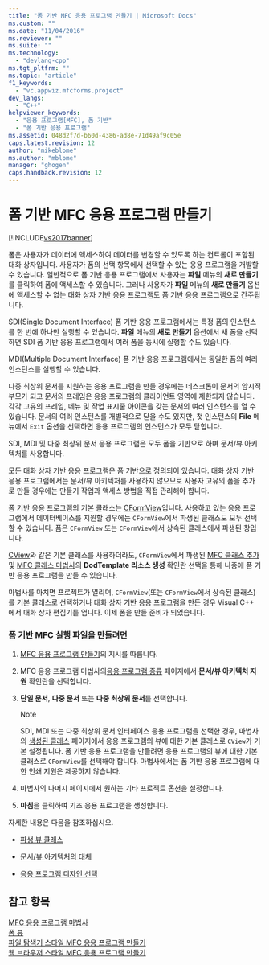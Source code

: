```yaml
---
title: "폼 기반 MFC 응용 프로그램 만들기 | Microsoft Docs"
ms.custom: ""
ms.date: "11/04/2016"
ms.reviewer: ""
ms.suite: ""
ms.technology: 
  - "devlang-cpp"
ms.tgt_pltfrm: ""
ms.topic: "article"
f1_keywords: 
  - "vc.appwiz.mfcforms.project"
dev_langs: 
  - "C++"
helpviewer_keywords: 
  - "응용 프로그램[MFC], 폼 기반"
  - "폼 기반 응용 프로그램"
ms.assetid: 048d2f7d-b60d-4386-ad8e-71d49af9c05e
caps.latest.revision: 12
author: "mikeblome"
ms.author: "mblome"
manager: "ghogen"
caps.handback.revision: 12
---
```

# 폼 기반 MFC 응용 프로그램 만들기
[!INCLUDE[vs2017banner](../../assembler/inline/includes/vs2017banner.md)]

폼은 사용자가 데이터에 액세스하여 데이터를 변경할 수 있도록 하는 컨트롤이 포함된 대화 상자입니다.  사용자가 폼의 선택 항목에서 선택할 수 있는 응용 프로그램을 개발할 수 있습니다.  일반적으로 폼 기반 응용 프로그램에서 사용자는 **파일** 메뉴의 **새로 만들기** 를 클릭하여 폼에 액세스할 수 있습니다.  그러나 사용자가 **파일** 메뉴의 **새로 만들기** 옵션에 액세스할 수 없는 대화 상자 기반 응용 프로그램도 폼 기반 응용 프로그램으로 간주됩니다.  
  
 SDI\(Single Document Interface\) 폼 기반 응용 프로그램에서는 특정 폼의 인스턴스를 한 번에 하나만 실행할 수 있습니다.  **파일** 메뉴의 **새로 만들기** 옵션에서 새 폼을 선택하면 SDI 폼 기반 응용 프로그램에서 여러 폼을 동시에 실행할 수도 있습니다.  
  
 MDI\(Multiple Document Interface\) 폼 기반 응용 프로그램에서는 동일한 폼의 여러 인스턴스를 실행할 수 있습니다.  
  
 다중 최상위 문서를 지원하는 응용 프로그램을 만들 경우에는 데스크톱이 문서의 암시적 부모가 되고 문서의 프레임은 응용 프로그램의 클라이언트 영역에 제한되지 않습니다.  각각 고유의 프레임, 메뉴 및 작업 표시줄 아이콘을 갖는 문서의 여러 인스턴스를 열 수 있습니다.  문서의 여러 인스턴스를 개별적으로 닫을 수도 있지만, 첫 인스턴스의 **File** 메뉴에서 `Exit` 옵션을 선택하면 응용 프로그램의 인스턴스가 모두 닫힙니다.  
  
 SDI, MDI 및 다중 최상위 문서 응용 프로그램은 모두 폼을 기반으로 하며 문서\/뷰 아키텍처를 사용합니다.  
  
 모든 대화 상자 기반 응용 프로그램은 폼 기반으로 정의되어 있습니다.  대화 상자 기반 응용 프로그램에서는 문서\/뷰 아키텍처를 사용하지 않으므로 사용자 고유의 폼을 추가로 만들 경우에는 만들기 작업과 액세스 방법을 직접 관리해야 합니다.  
  
 폼 기반 응용 프로그램의 기본 클래스는 [CFormView](../../mfc/reference/cformview-class.md)입니다.  사용하고 있는 응용 프로그램에서 데이터베이스를 지원할 경우에는 `CFormView`에서 파생된 클래스도 모두 선택할 수 있습니다.  폼은 `CFormView` 또는 `CFormView`에서 상속된 클래스에서 파생된 창입니다.  
  
 [CView](../../mfc/reference/cview-class.md)와 같은 기본 클래스를 사용하더라도, `CFormView`에서 파생된 [MFC 클래스 추가](../../mfc/reference/adding-an-mfc-class.md) 및 [MFC 클래스 마법사](../../mfc/reference/document-template-strings-mfc-add-class-wizard.md)의 **DodTemplate 리소스 생성** 확인란 선택을 통해 나중에 폼 기반 응용 프로그램을 만들 수 있습니다.  
  
 마법사를 마치면 프로젝트가 열리며, `CFormView`\(또는 `CFormView`에서 상속된 클래스\)를 기본 클래스로 선택하거나 대화 상자 기반 응용 프로그램을 만든 경우 Visual C\+\+ 에서 대화 상자 편집기를 엽니다.  이제 폼을 만들 준비가 되었습니다.  
  
### 폼 기반 MFC 실행 파일을 만들려면  
  
1.  [MFC 응용 프로그램 만들기](../../mfc/reference/creating-an-mfc-application.md)의 지시를 따릅니다.  
  
2.  MFC 응용 프로그램 마법사의[응용 프로그램 종류](../../mfc/reference/application-type-mfc-application-wizard.md) 페이지에서 **문서\/뷰 아키텍처 지원** 확인란을 선택합니다.  
  
3.  **단일 문서**, **다중 문서** 또는 **다중 최상위 문서**를 선택합니다.  
  
    > [!NOTE]
    >  SDI, MDI 또는 다중 최상위 문서 인터페이스 응용 프로그램을 선택한 경우, 마법사의 [생성된 클래스](../../mfc/reference/generated-classes-mfc-application-wizard.md) 페이지에서 응용 프로그램의 뷰에 대한 기본 클래스로 `CView`가 기본 설정됩니다.  폼 기반 응용 프로그램을 만들려면 응용 프로그램의 뷰에 대한 기본 클래스로 `CFormView`를 선택해야 합니다.  마법사에서는 폼 기반 응용 프로그램에 대한 인쇄 지원은 제공하지 않습니다.  
  
4.  마법사의 나머지 페이지에서 원하는 기타 프로젝트 옵션을 설정합니다.  
  
5.  **마침**을 클릭하여 기초 응용 프로그램을 생성합니다.  
  
 자세한 내용은 다음을 참조하십시오.  
  
-   [파생 뷰 클래스](../../mfc/derived-view-classes-available-in-mfc.md)  
  
-   [문서\/뷰 아키텍처의 대체](../../mfc/alternatives-to-the-document-view-architecture.md)  
  
-   [응용 프로그램 디자인 선택](../../mfc/application-design-choices.md)  
  
## 참고 항목  
 [MFC 응용 프로그램 마법사](../../mfc/reference/mfc-application-wizard.md)   
 [폼 뷰](../../mfc/form-views-mfc.md)   
 [파일 탐색기 스타일 MFC 응용 프로그램 만들기](../../mfc/reference/creating-a-file-explorer-style-mfc-application.md)   
 [웹 브라우저 스타일 MFC 응용 프로그램 만들기](../../mfc/reference/creating-a-web-browser-style-mfc-application.md)